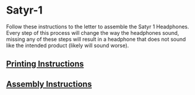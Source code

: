 # Satyr-1
Follow these instructions to the letter to assemble the Satyr 1 Headphones. Every step of this process will change the way the headphones sound, missing any of these steps will result in a headphone that does not sound like the intended product (likely will sound worse).
## [Printing Instructions](https://github.com/CapraAudio/Satyr-1/blob/main/Printing-Instructions.md)
## [Assembly Instructions](https://github.com/CapraAudio/Satyr-1/blob/main/Assembly-Instructions.md)
